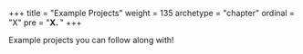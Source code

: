 +++
title = "Example Projects"
weight = 135
archetype = "chapter"
ordinal = "X"
pre = "<b>X. </b>"
+++

Example projects you can follow along with!